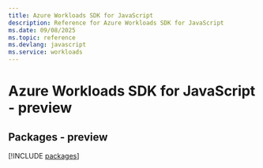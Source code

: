 ```yaml
---
title: Azure Workloads SDK for JavaScript
description: Reference for Azure Workloads SDK for JavaScript
ms.date: 09/08/2025
ms.topic: reference
ms.devlang: javascript
ms.service: workloads
---
```

# Azure Workloads SDK for JavaScript - preview
## Packages - preview
[!INCLUDE [packages](workloads-index.md)]